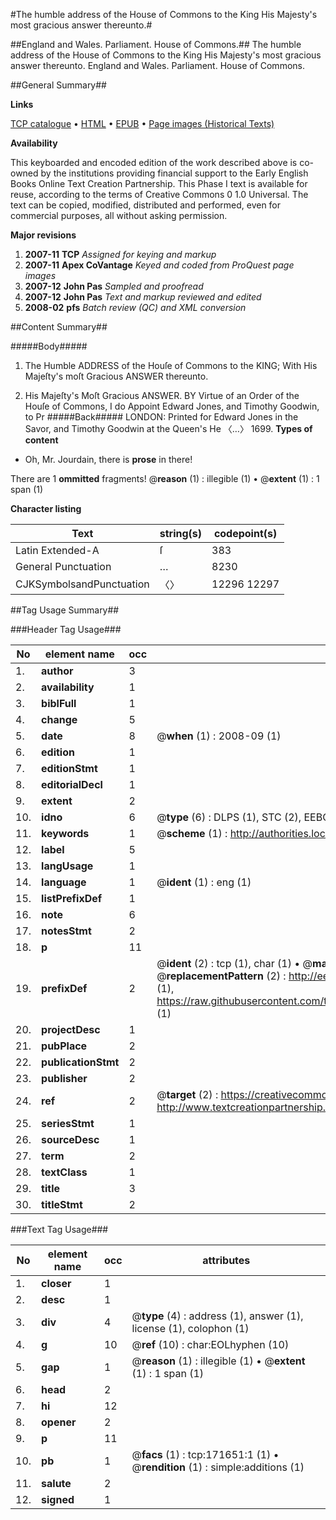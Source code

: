 #The humble address of the House of Commons to the King His Majesty's most gracious answer thereunto.#

##England and Wales. Parliament. House of Commons.##
The humble address of the House of Commons to the King His Majesty's most gracious answer thereunto.
England and Wales. Parliament. House of Commons.

##General Summary##

**Links**

[TCP catalogue](http://www.ota.ox.ac.uk/tcp/)  • 
[HTML](http://tei.it.ox.ac.uk/tcp/Texts-HTML/free/A83/A83708.html)  • 
[EPUB](http://tei.it.ox.ac.uk/tcp/Texts-EPUB/free/A83/A83708.epub) • 
[Page images (Historical Texts)](https://data.historicaltexts.jisc.ac.uk/view?pubId=eebo-11322029e&pageId=eebo-11322029e-171651-1)

**Availability**

This keyboarded and encoded edition of the
	       work described above is co-owned by the institutions
	       providing financial support to the Early English Books
	       Online Text Creation Partnership. This Phase I text is
	       available for reuse, according to the terms of Creative
	       Commons 0 1.0 Universal. The text can be copied,
	       modified, distributed and performed, even for
	       commercial purposes, all without asking permission.

**Major revisions**

1. __2007-11__ __TCP__ *Assigned for keying and markup*
1. __2007-11__ __Apex CoVantage__ *Keyed and coded from ProQuest page images*
1. __2007-12__ __John Pas__ *Sampled and proofread*
1. __2007-12__ __John Pas__ *Text and markup reviewed and edited*
1. __2008-02__ __pfs__ *Batch review (QC) and XML conversion*

##Content Summary##

#####Body#####

1. The Humble ADDRESS of the Houſe of Commons to the KING; With His Majeſty's moſt Gracious ANSWER thereunto.

1. His Majeſty's Moſt Gracious ANSWER.
BY Virtue of an Order of the Houſe of Commons, I do Appoint Edward Jones, and Timothy Goodwin, to Pr
#####Back#####
LONDON: Printed for Edward Jones in the Savor, and Timothy Goodwin at the Queen's He 〈…〉 1699.
**Types of content**

  * Oh, Mr. Jourdain, there is **prose** in there!

There are 1 **ommitted** fragments! 
 @__reason__ (1) : illegible (1)  •  @__extent__ (1) : 1 span (1)

**Character listing**


|Text|string(s)|codepoint(s)|
|---|---|---|
|Latin Extended-A|ſ|383|
|General Punctuation|…|8230|
|CJKSymbolsandPunctuation|〈〉|12296 12297|

##Tag Usage Summary##

###Header Tag Usage###

|No|element name|occ|attributes|
|---|---|---|---|
|1.|__author__|3||
|2.|__availability__|1||
|3.|__biblFull__|1||
|4.|__change__|5||
|5.|__date__|8| @__when__ (1) : 2008-09 (1)|
|6.|__edition__|1||
|7.|__editionStmt__|1||
|8.|__editorialDecl__|1||
|9.|__extent__|2||
|10.|__idno__|6| @__type__ (6) : DLPS (1), STC (2), EEBO-CITATION (1), OCLC (1), VID (1)|
|11.|__keywords__|1| @__scheme__ (1) : http://authorities.loc.gov/ (1)|
|12.|__label__|5||
|13.|__langUsage__|1||
|14.|__language__|1| @__ident__ (1) : eng (1)|
|15.|__listPrefixDef__|1||
|16.|__note__|6||
|17.|__notesStmt__|2||
|18.|__p__|11||
|19.|__prefixDef__|2| @__ident__ (2) : tcp (1), char (1)  •  @__matchPattern__ (2) : ([0-9\-]+):([0-9IVX]+) (1), (.+) (1)  •  @__replacementPattern__ (2) : http://eebo.chadwyck.com/downloadtiff?vid=$1&page=$2 (1), https://raw.githubusercontent.com/textcreationpartnership/Texts/master/tcpchars.xml#$1 (1)|
|20.|__projectDesc__|1||
|21.|__pubPlace__|2||
|22.|__publicationStmt__|2||
|23.|__publisher__|2||
|24.|__ref__|2| @__target__ (2) : https://creativecommons.org/publicdomain/zero/1.0/ (1), http://www.textcreationpartnership.org/docs/. (1)|
|25.|__seriesStmt__|1||
|26.|__sourceDesc__|1||
|27.|__term__|2||
|28.|__textClass__|1||
|29.|__title__|3||
|30.|__titleStmt__|2||


###Text Tag Usage###

|No|element name|occ|attributes|
|---|---|---|---|
|1.|__closer__|1||
|2.|__desc__|1||
|3.|__div__|4| @__type__ (4) : address (1), answer (1), license (1), colophon (1)|
|4.|__g__|10| @__ref__ (10) : char:EOLhyphen (10)|
|5.|__gap__|1| @__reason__ (1) : illegible (1)  •  @__extent__ (1) : 1 span (1)|
|6.|__head__|2||
|7.|__hi__|12||
|8.|__opener__|2||
|9.|__p__|11||
|10.|__pb__|1| @__facs__ (1) : tcp:171651:1 (1)  •  @__rendition__ (1) : simple:additions (1)|
|11.|__salute__|2||
|12.|__signed__|1||
